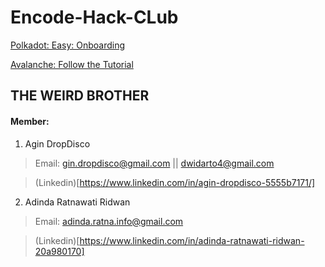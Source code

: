 # Encode-Hack-CLub 


[Polkadot: Easy: Onboarding](https://github.com/Agin-DropDisco/encode-hclub/tree/main/POLKADOT)

[Avalanche: Follow the Tutorial](https://github.com/Agin-DropDisco/encode-hclub/tree/main/AVALANCHE)

## THE WEIRD BROTHER

#### Member:

1. Agin DropDisco

> Email: gin.dropdisco@gmail.com || dwidarto4@gmail.com

> (Linkedin)[https://www.linkedin.com/in/agin-dropdisco-5555b7171/]


2. Adinda Ratnawati Ridwan

> Email: adinda.ratna.info@gmail.com

> (Linkedin)[https://www.linkedin.com/in/adinda-ratnawati-ridwan-20a980170]

